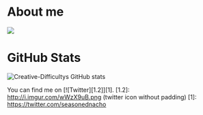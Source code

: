 # About me
![](https://img.shields.io/badge/OS-MacOS-informational?style=flat&logo=apple&logoColor=white&color=2bbc8a)



<!-- Actual text -->
# GitHub Stats
![Creative-Difficultys GitHub stats](https://github-readme-stats.vercel.app/api?username=Creative-Difficulty&show_icons=true)


<!-- Icons -->




<!-- Links to your social media accounts -->
You can find me on [![Twitter][1.2]][1].
[1.2]: http://i.imgur.com/wWzX9uB.png (twitter icon without padding)
[1]: https://twitter.com/seasonednacho

<!---
Creative-Difficulty/Creative-Difficulty is a ✨ special ✨ repository because its `README.md` (this file) appears on your GitHub profile.
You can click the Preview link to take a look at your changes.
--->

